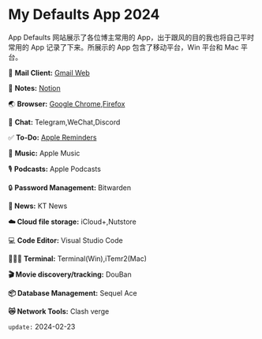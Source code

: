 # My Defaults App 2024


App Defaults 网站展示了各位博主常用的 App，出于跟风的目的我也将自己平时常用的 App 记录了下来。所展示的 App 包含了移动平台，Win 平台和 Mac 平台。

📩 **Mail Client:** [Gmail Web](https://mail.google.com/)

📝 **Notes:** [Notion](https://www.notion.so/)

🌏 **Browser:** [Google Chrome](https://www.google.com/chrome/),[Firefox](https://www.mozilla.org/en-US/firefox/new/)

💬 **Chat:** Telegram,WeChat,Discord

✅ **To-Do:** [Apple Reminders](https://www.icloud.com/reminders)

🎵 **Music:** Apple Music

🎙️ **Podcasts:** Apple Podcasts

🔒 **Password Management:** Bitwarden

**📰 News:** KT News

**☁️ Cloud file storage:** iCloud+,Nutstore

💻 **Code Editor:** Visual Studio Code

👨🏻‍💻 **Terminal:** Terminal(Win),iTemr2(Mac)

**🎬 Movie discovery/tracking:** DouBan

**📦 Database Management:** Sequel Ace

**😿 Network Tools:** Clash verge

`update:` 2024-02-23
